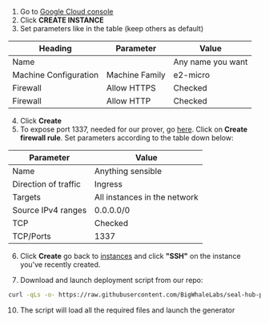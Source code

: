1. Go to [Google Cloud console](https://console.cloud.google.com/compute/instances)
2. Click **CREATE INSTANCE**
3. Set parameters like in the table (keep others as default)

| Heading               | Parameter      | Value             |
| --------------------- | -------------- | ----------------- |
| Name                  |                | Any name you want |
| Machine Configuration | Machine Family | e2-micro          |
| Firewall              | Allow HTTPS    | Checked           |
| Firewall              | Allow HTTP     | Checked           |

4. Click **Create**
5. To expose port 1337, needed for our prover, go [here](https://console.cloud.google.com/networking/firewalls/list). Click on **Create firewall rule**. Set parameters according to the table down below:

| Parameter            | Value                        |
| -------------------- | ---------------------------- |
| Name                 | Anything sensible            |
| Direction of traffic | Ingress                      |
| Targets              | All instances in the network |
| Source IPv4 ranges   | 0.0.0.0/0                    |
| TCP                  | Checked                      |
| TCP/Ports            | 1337                         |

6. Click **Create** go back to [instances](https://console.cloud.google.com/compute/instances) and click **"SSH"** on the instance you've recently created.

7. Download and launch deployment script from our repo:

```bash
curl -qLs -o- https://raw.githubusercontent.com/BigWhaleLabs/seal-hub-prover/add-cloud-deployment/run_unix.sh | sh

```
10. The script will load all the required files and launch the generator

